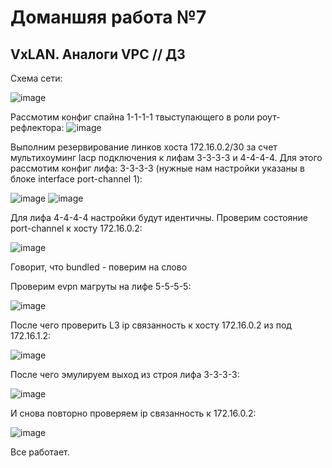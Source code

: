 # Доманшяя работа №7
## VxLAN. Аналоги VPC // ДЗ 

Схема сети:

![image](https://github.com/user-attachments/assets/d821ad62-dac3-4aac-acec-3710660b1e94)

Рассмотим конфиг спайна 1-1-1-1 твыступающего в роли роут-рефлектора:
![image](https://github.com/user-attachments/assets/cb7ad9e5-4b0d-4311-8868-8818ab1c0970)

Выполним резервирование линков хоста 172.16.0.2/30 за счет мультихоуминг lacp подключения к лифам 3-3-3-3 и 4-4-4-4. 
Для этого рассмотим конфиг лифа: 3-3-3-3 (нужные нам настройки указаны в блоке interface port-channel 1):

![image](https://github.com/user-attachments/assets/d16c5a7b-ba92-41fa-9dfa-852539d85734)
![image](https://github.com/user-attachments/assets/0861743b-5948-4977-9384-109b1731ba1e)

Для лифа 4-4-4-4 настройки будут идентичны. 
Проверим состояние port-channel к хосту 172.16.0.2:

![image](https://github.com/user-attachments/assets/b6194d9e-2c3e-47ee-be8e-4eb596b5e583)

Говорит, что bundled - поверим на слово

Проверим evpn магруты на лифе 5-5-5-5:

![image](https://github.com/user-attachments/assets/3157dcdb-c684-417f-9826-019febf31653)


После чего проверить L3 ip связанность к хосту 172.16.0.2 из под 172.16.1.2:

![image](https://github.com/user-attachments/assets/8c81ce63-abc8-460a-b5f3-31d0a1fe4e54)

После чего эмулируем выход из строя лифа 3-3-3-3:

![image](https://github.com/user-attachments/assets/2a6a9978-b9ad-4da1-b49a-0cf2ce16c925)

И снова повторно проверяем ip связанность к 172.16.0.2:

![image](https://github.com/user-attachments/assets/bbb4dc4f-250a-463e-9faf-b7de364d3036)

Все работает.

